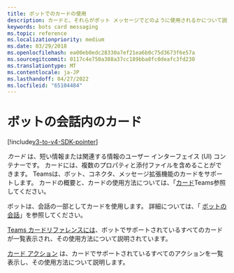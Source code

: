 ```yaml
---
title: ボットでのカードの使用
description: カードと、それらがボット メッセージでどのように使用されるかについて説明します
keywords: bots card messaging
ms.topic: reference
ms.localizationpriority: medium
ms.date: 03/29/2018
ms.openlocfilehash: ea00eb0edc28330a7ef21ea6b0c75d3673f6e57a
ms.sourcegitcommit: 0117c4e750a388a37cc189bba8fc0deafc3fd230
ms.translationtype: MT
ms.contentlocale: ja-JP
ms.lasthandoff: 04/27/2022
ms.locfileid: "65104484"
---
```

# <a name="cards-in-bot-conversations"></a>ボットの会話内のカード

[!include[v3-to-v4-SDK-pointer](~/includes/v3-to-v4-pointer-bots.md)]

*カード* は、短い情報または関連する情報のユーザー インターフェイス (UI) コンテナーです。 カードには、複数のプロパティと添付ファイルを含めることができます。 Teamsは、ボット、コネクタ、メッセージ拡張機能のカードをサポートします。 カードの概要と、カードの使用方法については、「[カード](~/task-modules-and-cards/what-are-cards.md)Teams参照してください。

ボットは、会話の一部としてカードを使用します。 詳細については、「 [ボットの会話](~/resources/bot-v3/bot-conversations/bots-conversations.md)」を参照してください。

[Teams カードリファレンスには](~/task-modules-and-cards/cards/cards-reference.md)、ボットでサポートされているすべてのカードが一覧表示され、その使用方法について説明されています。

[カード アクション](~/task-modules-and-cards/cards/cards-actions.md) は、カードでサポートされているすべてのアクションを一覧表示し、その使用方法について説明します。
